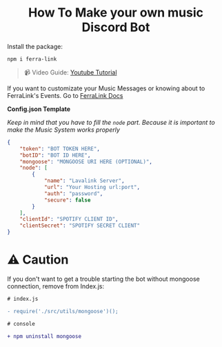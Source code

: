 <center>

# How To Make your own music Discord Bot

</center>

Install the package:

```
npm i ferra-link
```

> 📹 Video Guide: [Youtube Tutorial](https://youtu.be/1CH7JekBITo)

If you want to customizate your Music Messages or knowing about to FerraLink's Events. Go to [FerraLink Docs](https://ferralink.gitbook.io/docs/)

**Config.json Template**

_Keep in mind that you have to fill the `node` part. Because it is important to make the Music System works properly_

```json
{
    "token": "BOT TOKEN HERE",
    "botID": "BOT ID HERE",
    "mongoose": "MONGOOSE URI HERE (OPTIONAL)",
    "node": [
        {
            "name": "Lavalink Server",
            "url": "Your Hosting url:port",
            "auth": "password",
            "secure": false
        }
    ],
    "clientId": "SPOTIFY CLIENT ID",
    "clientSecret": "SPOTIFY SECRET CLIENT"
}
```

# ⚠ Caution

If you don't want to get a trouble starting the bot without mongoose connection, remove from Index.js:

```diff
# index.js

- require('./src/utils/mongoose')();

# console

+ npm uninstall mongoose
```

